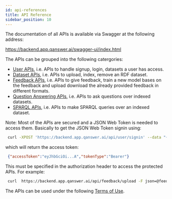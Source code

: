 ```yaml
---
id: api-references
title: API Reference
sidebar_position: 10
---
```


The documentation of all APIs is available via Swagger at the following address:

[https://backend.app.qanswer.ai/swagger-ui/index.html ](https://backend.app.qanswer.ai/swagger-ui/index.html)

The APIs can be grouped into the following catergories:

* [User APIs](https://backend.app.qanswer.ai/swagger-ui/index.html#/user-controller), i.e. APIs to handle signup, login, datasets a user has access.
* [Dataset APIs](https://backend.app.qanswer.ai/swagger-ui/index.html#/dataset-controller), i.e. APIs to upload, index, remove an RDF dataset.
* [Feedback APIs](https://backend.app.qanswer.ai/swagger-ui/index.html#/feedback-controller), i.e. APIs to give feedback, train a new model bases on the feedback and upload download the already provided feedback in different formats.
* [Question Answering APIs](https://backend.app.qanswer.ai/swagger-ui/index.html#/qa-controller-kb), i.e. APIs to ask questions over indexed datasets.
* [SPARQL APIs](https://backend.app.qanswer.ai/swagger-ui/index.html#/sparql-endpoint-controller), i.e. APIs to make SPARQL queries over an indexed dataset.

Note: Most of the APIs are secured and a JSON Web Token is needed to access them.
Basically to get the JSON Web Token signin using:

```bash
 curl -XPOST 'https://backend.app.qanswer.ai/api/user/signin' --data "{\"usernameOrEmail\": \"USERNAME\", \"password\":\"PASSWORD\"}" -H "Content-Type: application/json"
```

which will return the access token:

```json
 {"accessToken":"eyJhbGciOi...A","tokenType":"Bearer"}
```

This must be specified in the authorization header to access the protected APIs. For example:

```bash
 curl  https://backend.app.qanswer.ai/api/feedback/upload -F json=@feed -H 'authorization: Bearer eyJhbGciOi...A'
```

The APIs can be used under the following [Terms of Use](terms-of-use).
